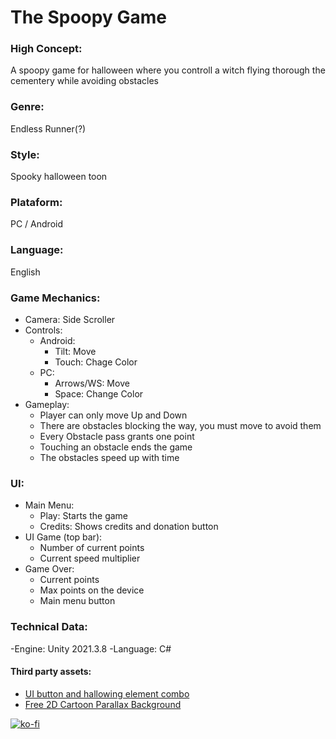 # **The Spoopy Game**


### High Concept: 

A spoopy game for halloween where you controll a witch flying thorough the cementery while avoiding obstacles


### Genre: 

Endless Runner(?)


### Style: 

Spooky halloween toon


### Plataform: 

PC / Android


### Language:

English


### Game Mechanics:

- Camera: Side Scroller
- Controls:
	- Android: 
		- Tilt: Move
		- Touch: Chage Color
	- PC:
		- Arrows/WS: Move
		- Space: Change Color
- Gameplay:
	- Player can only move Up and Down
	- There are obstacles blocking the way, you must move to avoid them
	- Every Obstacle pass grants one point
	- Touching an obstacle ends the game
	- The obstacles speed up with time


### UI:

- Main Menu:
    - Play: Starts the game
    - Credits: Shows credits and donation button
- UI Game (top bar):
    - Number of current points
    - Current speed multiplier
- Game Over:
	- Current points
	- Max points on the device 
    - Main menu button


### Technical Data:

-Engine: Unity 2021.3.8
-Language: C#

#### Third party assets:

- [UI button and hallowing element combo](https://assetstore.unity.com/packages/2d/gui/icons/ui-button-and-hallowing-element-combo-145041)
- [Free 2D Cartoon Parallax Background](https://assetstore.unity.com/packages/2d/environments/free-2d-cartoon-parallax-background-205812)

[![ko-fi](https://ko-fi.com/img/githubbutton_sm.svg)](https://ko-fi.com/Y8Y2FDRZH)
